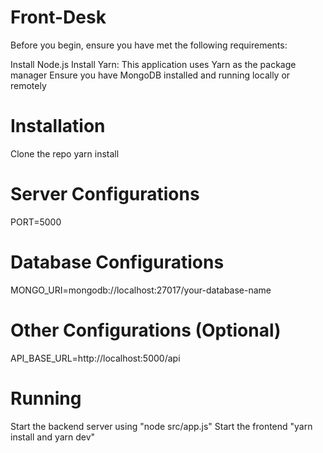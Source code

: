 # Front-Desk
Before you begin, ensure you have met the following requirements:

Install Node.js
Install Yarn: This application uses Yarn as the package manager
Ensure you have MongoDB installed and running locally or remotely

# Installation
Clone the repo
yarn install

# Server Configurations
PORT=5000
# Database Configurations
MONGO_URI=mongodb://localhost:27017/your-database-name
# Other Configurations (Optional)
API_BASE_URL=http://localhost:5000/api

# Running
Start the backend server using "node src/app.js"
Start the frontend "yarn install and yarn dev"